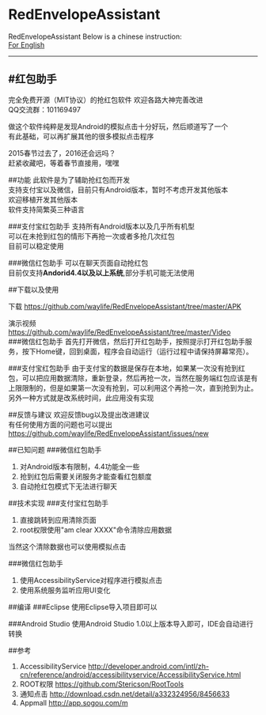 # RedEnvelopeAssistant
RedEnvelopeAssistant
Below is a chinese instruction:  
[For English](/README_EN.md)

---
#红包助手
---
完全免费开源（MIT协议）的抢红包软件
欢迎各路大神完善改进  
QQ交流群：101169497

做这个软件纯粹是发现Android的模拟点击十分好玩，然后顺道写了一个  
有此基础，可以再扩展其他的很多模拟点击程序

2015春节过去了，2016还会远吗？  
赶紧收藏吧，等着春节直接用，嘿嘿

##功能
此软件是为了辅助抢红包而开发  
支持支付宝以及微信，目前只有Android版本，暂时不考虑开发其他版本  
欢迎移植开发其他版本  
软件支持简繁英三种语言

###支付宝红包助手
支持所有Android版本以及几乎所有机型  
可以在未抢到红包的情形下再抢一次或者多抢几次红包  
目前可以稳定使用  

###微信红包助手
可以在聊天页面自动抢红包  
目前仅支持**Andorid4.4以及以上系统**,部分手机可能无法使用

##下载以及使用

下载      https://github.com/waylife/RedEnvelopeAssistant/tree/master/APK  

演示视频      https://github.com/waylife/RedEnvelopeAssistant/tree/master/Video   
###微信红包助手
首先打开微信，然后打开红包助手，按照提示打开红包助手服务，按下Home键，回到桌面，程序会自动运行（运行过程中请保持屏幕常亮）。


###支付宝红包助手
由于支付宝的数据是保存在本地，如果某一次没有抢到红包，可以把应用数据清除，重新登录，然后再抢一次，当然在服务端红包应该是有上限限制的，但是如果第一次没有抢到，可以利用这个再抢一次，直到抢到为止。  
另外一种方式就是改系统时间，此应用没有实现  

##反馈与建议
欢迎反馈bug以及提出改进建议  
有任何使用方面的问题也可以提出
https://github.com/waylife/RedEnvelopeAssistant/issues/new  

##已知问题
###微信红包助手
 1. 对Android版本有限制，4.4功能全一些  
 2. 抢到红包后需要关闭服务才能查看红包额度  
 3. 自动抢红包模式下无法进行聊天


##技术实现
###支付宝红包助手
1. 直接跳转到应用清除页面
2. root权限使用"am clear XXXX"命令清除应用数据

当然这个清除数据也可以使用模拟点击  

###微信红包助手
1. 使用AccessibilityService对程序进行模拟点击
2. 使用系统服务监听应用UI变化  

##编译
###Eclipse
使用Eclipse导入项目即可以  

###Android Studio
使用Android Studio 1.0以上版本导入即可，IDE会自动进行转换  



##参考
1. AccessibilityService http://developer.android.com/intl/zh-cn/reference/android/accessibilityservice/AccessibilityService.html
2. ROOT权限 https://github.com/Stericson/RootTools  
3. 通知点击 http://download.csdn.net/detail/a332324956/8456633
4. Appmall http://app.sogou.com/m
